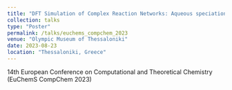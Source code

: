 ```yaml
---
title: "DFT Simulation of Complex Reaction Networks: Aqueous speciation of Molybdenum Oxides and Formation of the Keggin anion."
collection: talks
type: "Poster"
permalink: /talks/euchems_compchem_2023
venue: "Olympic Museum of Thessaloniki"
date: 2023-08-23
location: "Thessaloniki, Greece"
---
```


14th European Conference on Computational and Theoretical Chemistry (EuChemS CompChem 2023)